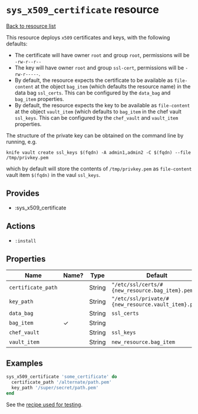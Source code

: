 # `sys_x509_certificate` resource

[Back to resource list](../../README.md#resources)

This resource deploys `x509` certificates and keys, with the following defaults:

- The certificate will have owner `root` and group `root`, permissions will be `-rw-r--r--`
- The key will have owner `root` and group `ssl-cert`, permissions will be `-rw-r-----`.
- By default, the resource expects the certificate to be available as
`file-content` at the object `bag_item` (which defaults the resource
name) in the data bag `ssl_certs`. This can be configured by the
`data_bag` and `bag_item` properties.
- By default, the resource expects the key to be available as `file-content` at the
object `vault_item` (which defaults to `bag_item` in the chef vault
`ssl_keys`. This can be configured by the `chef_vault` and
`vault_item` properties.

The structure of the private key can be obtained on the command line by running, e.g.
```
knife vault create ssl_keys $(fqdn) -A admin1,admin2 -C $(fqdn) --file /tmp/privkey.pem
```
which by default will store the contents of `/tmp/privkey.pem` as `file-content` vault item `$(fqdn)` in the vaul `ssl_keys`.

## Provides

- :sys_x509_certificate

## Actions

- `:install`

## Properties

| Name               | Name? | Type   | Default                                         |
| ----               | ----- | ----   | -------                                         |
| `certificate_path` |       | String | `"/etc/ssl/certs/#{new_resource.bag_item}.pem"` |
| `key_path`         |       | String | `"/etc/ssl/private/#{new_resource.vault_item}.pem"` |
| `data_bag`         |       | String | `ssl_certs`                                     |
| `bag_item`         | ✓     | String |                                                 |
| `chef_vault`       |       | String | `ssl_keys`                                      |
| `vault_item`  |       | String | `new_resource.bag_item`                         |


## Examples

```ruby
sys_x509_certificate 'some_certificate' do
  certificate_path '/alternate/path.pem'
  key_path '/super/secret/path.pem'
end
```

See the [recipe used for testing](../../test/fixtures/cookbooks/x509-test/recipes/default.rb).
